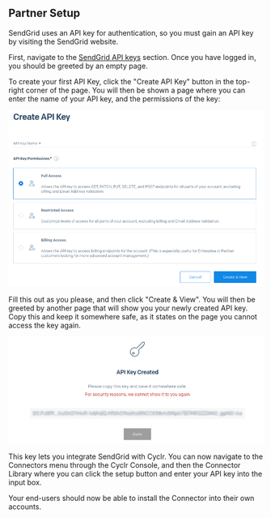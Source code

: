 
## Partner Setup ##

SendGrid uses an API key for authentication, so you must gain an API key by visiting the SendGrid website.

First, navigate to the [SendGrid API keys](https://app.sendgrid.com/settings/api_keys) section.
Once you have logged in, you should be greeted by an empty page.

To create your first API Key, click the "Create API Key" button in the top-right corner of the page. You will then be shown a page where you can enter the name of your API key, and the permissions of the key:

![SendGrid - Create API Key page](./images/sendgrid-create-api-key.png)

Fill this out as you please, and then click "Create & View". You will then be greeted by another page that will show you your newly created API key. Copy this and keep it somewhere safe, as it states on the page you cannot access the key again.

![SendGrid - Create and View page](./images/sendgrid-create-and-view.png)

This key lets you integrate SendGrid with Cyclr. You can now navigate to the Connectors menu through the Cyclr Console, and then the Connector Library where you can click the setup button and enter your API key into the input box.

Your end-users should now be able to install the Connector into their own accounts.
